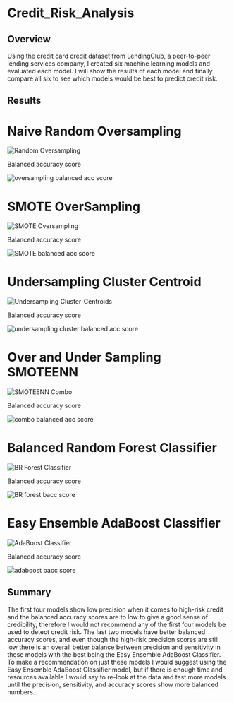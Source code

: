 # Credit_Risk_Analysis

## Overview

Using the credit card credit dataset from LendingClub, a peer-to-peer lending services company, I created six machine learning models and evaluated each model. I will show the results of each model and finally compare all six to see which models would be best to predict credit risk.

## Results

# Naive Random Oversampling

![Random Oversampling](https://user-images.githubusercontent.com/95251140/167316500-8e1a1afb-d330-42dc-9e3f-1c175a5c0dd8.png)

Balanced accuracy score

![oversampling balanced acc score](https://user-images.githubusercontent.com/95251140/167316780-24781b95-6a0e-45c1-bd13-52b85760ec8c.png)

# SMOTE OverSampling

![SMOTE Oversampling](https://user-images.githubusercontent.com/95251140/167316525-bb70827e-5f8d-46e8-9284-6a5b2737f125.png)

Balanced accuracy score

![SMOTE balanced acc score ](https://user-images.githubusercontent.com/95251140/167316831-98c32ef5-88d4-4ff1-aeb3-2dd8851ff802.png)

# Undersampling Cluster Centroid

![Undersampling Cluster_Centroids](https://user-images.githubusercontent.com/95251140/167316559-18f5cd22-be7c-474f-b309-4696e804de31.png)

Balanced accuracy score

![undersampling cluster balanced acc score ](https://user-images.githubusercontent.com/95251140/167316878-648ea99c-e2ef-4028-84dc-8bb80b0c048a.png)

# Over and Under Sampling SMOTEENN

![SMOTEENN Combo](https://user-images.githubusercontent.com/95251140/167316593-cc76be39-ac31-4f09-9720-23bfcefa6e06.png)

Balanced accuracy score

![combo balanced acc score](https://user-images.githubusercontent.com/95251140/167316907-ee6f3340-22ae-44c2-bbfa-fcfcbbb88d98.png)

# Balanced Random Forest Classifier

![BR Forest Classifier](https://user-images.githubusercontent.com/95251140/167316982-fac2c0b3-0fe3-48f7-962a-b30109389709.png)

Balanced accuracy score

![BR forest bacc score ](https://user-images.githubusercontent.com/95251140/167316993-70626f4a-43b6-4ef4-b1eb-3fea57cac88e.png)

# Easy Ensemble AdaBoost Classifier

![AdaBoost Classifier](https://user-images.githubusercontent.com/95251140/167317017-16527759-7f98-40f6-8c70-6ca326682ab9.png)

Balanced accuracy score

![adaboost bacc score ](https://user-images.githubusercontent.com/95251140/167317025-1f493ebf-ca36-42cb-99ae-d2067ac9fd1a.png)


## Summary

The first four models show low precision when it comes to high-risk credit and the balanced accuracy scores are to low to give a good sense of credibility, therefore I would not recommend any of the first four models be used to detect credit risk. The last two models have better balanced accuracy scores, and even though the high-risk precision scores are still low there is an overall better balance between precision and sensitivity in these models with the best being the Easy Ensemble AdaBoost Classifier. To make a recommendation on just these models I would suggest using the Easy Ensemble AdaBoost Classifier model, but if there is enough time and resources available I would say to re-look at the data and test more models until the precision, sensitivity, and accuracy scores show more balanced numbers. 
